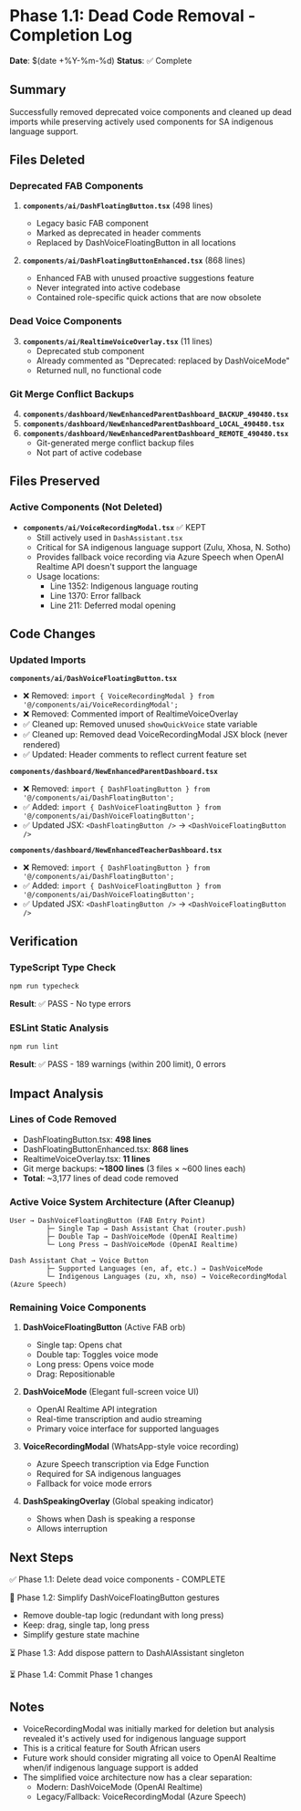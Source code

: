 # Phase 1.1: Dead Code Removal - Completion Log

**Date**: $(date +%Y-%m-%d)
**Status**: ✅ Complete

## Summary

Successfully removed deprecated voice components and cleaned up dead imports while preserving actively used components for SA indigenous language support.

## Files Deleted

### Deprecated FAB Components
1. **`components/ai/DashFloatingButton.tsx`** (498 lines)
   - Legacy basic FAB component
   - Marked as deprecated in header comments
   - Replaced by DashVoiceFloatingButton in all locations

2. **`components/ai/DashFloatingButtonEnhanced.tsx`** (868 lines)
   - Enhanced FAB with unused proactive suggestions feature
   - Never integrated into active codebase
   - Contained role-specific quick actions that are now obsolete

### Dead Voice Components
3. **`components/ai/RealtimeVoiceOverlay.tsx`** (11 lines)
   - Deprecated stub component
   - Already commented as "Deprecated: replaced by DashVoiceMode"
   - Returned null, no functional code

### Git Merge Conflict Backups
4. **`components/dashboard/NewEnhancedParentDashboard_BACKUP_490480.tsx`**
5. **`components/dashboard/NewEnhancedParentDashboard_LOCAL_490480.tsx`**
6. **`components/dashboard/NewEnhancedParentDashboard_REMOTE_490480.tsx`**
   - Git-generated merge conflict backup files
   - Not part of active codebase

## Files Preserved

### Active Components (Not Deleted)
- **`components/ai/VoiceRecordingModal.tsx`** ✅ KEPT
  - Still actively used in `DashAssistant.tsx`
  - Critical for SA indigenous language support (Zulu, Xhosa, N. Sotho)
  - Provides fallback voice recording via Azure Speech when OpenAI Realtime API doesn't support the language
  - Usage locations:
    - Line 1352: Indigenous language routing
    - Line 1370: Error fallback
    - Line 211: Deferred modal opening

## Code Changes

### Updated Imports

**`components/ai/DashVoiceFloatingButton.tsx`**
- ❌ Removed: `import { VoiceRecordingModal } from '@/components/ai/VoiceRecordingModal';`
- ❌ Removed: Commented import of RealtimeVoiceOverlay
- ✅ Cleaned up: Removed unused `showQuickVoice` state variable
- ✅ Cleaned up: Removed dead VoiceRecordingModal JSX block (never rendered)
- ✅ Updated: Header comments to reflect current feature set

**`components/dashboard/NewEnhancedParentDashboard.tsx`**
- ❌ Removed: `import { DashFloatingButton } from '@/components/ai/DashFloatingButton';`
- ✅ Added: `import { DashVoiceFloatingButton } from '@/components/ai/DashVoiceFloatingButton';`
- ✅ Updated JSX: `<DashFloatingButton />` → `<DashVoiceFloatingButton />`

**`components/dashboard/NewEnhancedTeacherDashboard.tsx`**
- ❌ Removed: `import { DashFloatingButton } from '@/components/ai/DashFloatingButton';`
- ✅ Added: `import { DashVoiceFloatingButton } from '@/components/ai/DashVoiceFloatingButton';`
- ✅ Updated JSX: `<DashFloatingButton />` → `<DashVoiceFloatingButton />`

## Verification

### TypeScript Type Check
```bash
npm run typecheck
```
**Result**: ✅ PASS - No type errors

### ESLint Static Analysis
```bash
npm run lint
```
**Result**: ✅ PASS - 189 warnings (within 200 limit), 0 errors

## Impact Analysis

### Lines of Code Removed
- DashFloatingButton.tsx: **498 lines**
- DashFloatingButtonEnhanced.tsx: **868 lines**
- RealtimeVoiceOverlay.tsx: **11 lines**
- Git merge backups: **~1800 lines** (3 files × ~600 lines each)
- **Total**: ~3,177 lines of dead code removed

### Active Voice System Architecture (After Cleanup)
```
User → DashVoiceFloatingButton (FAB Entry Point)
         ├─ Single Tap → Dash Assistant Chat (router.push)
         ├─ Double Tap → DashVoiceMode (OpenAI Realtime)
         └─ Long Press → DashVoiceMode (OpenAI Realtime)

Dash Assistant Chat → Voice Button
         ├─ Supported Languages (en, af, etc.) → DashVoiceMode
         └─ Indigenous Languages (zu, xh, nso) → VoiceRecordingModal (Azure Speech)
```

### Remaining Voice Components
1. **DashVoiceFloatingButton** (Active FAB orb)
   - Single tap: Opens chat
   - Double tap: Toggles voice mode
   - Long press: Opens voice mode
   - Drag: Repositionable

2. **DashVoiceMode** (Elegant full-screen voice UI)
   - OpenAI Realtime API integration
   - Real-time transcription and audio streaming
   - Primary voice interface for supported languages

3. **VoiceRecordingModal** (WhatsApp-style voice recording)
   - Azure Speech transcription via Edge Function
   - Required for SA indigenous languages
   - Fallback for voice mode errors

4. **DashSpeakingOverlay** (Global speaking indicator)
   - Shows when Dash is speaking a response
   - Allows interruption

## Next Steps

✅ Phase 1.1: Delete dead voice components - COMPLETE

🔄 Phase 1.2: Simplify DashVoiceFloatingButton gestures
   - Remove double-tap logic (redundant with long press)
   - Keep: drag, single tap, long press
   - Simplify gesture state machine

⏳ Phase 1.3: Add dispose pattern to DashAIAssistant singleton

⏳ Phase 1.4: Commit Phase 1 changes

## Notes

- VoiceRecordingModal was initially marked for deletion but analysis revealed it's actively used for indigenous language support
- This is a critical feature for South African users
- Future work should consider migrating all voice to OpenAI Realtime when/if indigenous language support is added
- The simplified voice architecture now has a clear separation:
  - Modern: DashVoiceMode (OpenAI Realtime)
  - Legacy/Fallback: VoiceRecordingModal (Azure Speech)
